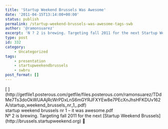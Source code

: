 ```yaml
---
title: 'Startup Weekend Brussels Was Awesome'
date: '2011-04-15T13:14:00+00:00'
status: publish
permalink: /startup-weekend-brussels-was-awesome-tags-swb
author: '@ramonsuarez'
excerpt: 'N ? 2 is brewing. Targeting fall 2011 for the next Startup Weekend Brussels :)'
type: post
id: 332
category:
    - Uncategorized
tags:
    - presentation
    - startupweekendbrussels
    - swbru
post_format: []
---
```

<div class="p_embed p_file_embed">[  ](http://getfile1.posterous.com/getfile/files.posterous.com/ramonsuarez/TDdMe7Ts3doOkWUAAjRcWrPDxLnS6mGYRJFXYEw8e7PEcXnJhsHFKDUv162A/startup_weekend_brussels_nr_1_.pdf)<div class="p_icon"></div><div class="p_text">startup weekend brussels nr 1 – it was awesome.pdf</div></div>Nº 2 is brewing. Targeting fall 2011 for the next [Startup Weekend Brussels](http://brussels.startupweekend.org) 🙂